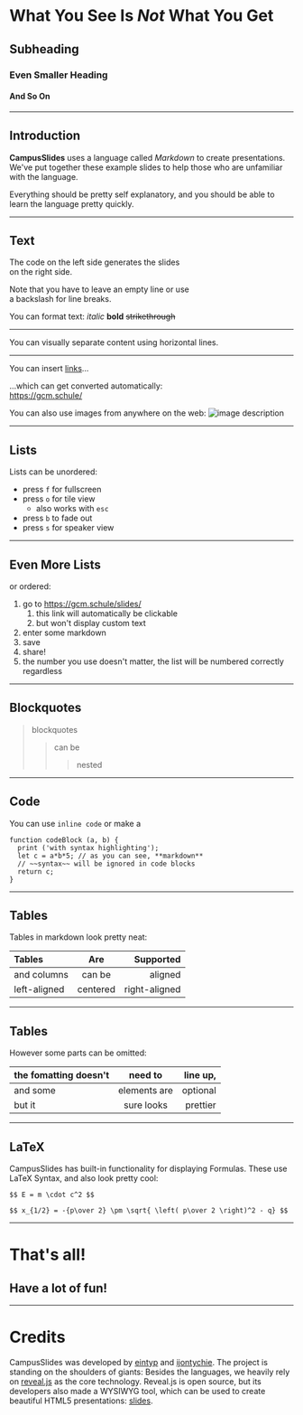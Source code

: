 # What You See Is *Not* What You Get
## Subheading
### Even Smaller Heading
#### And So On

---

## Introduction

**CampusSlides** uses a language called *Markdown*
to create presentations. We've put together these
example slides to help those who are unfamiliar with
the language.

Everything should be pretty self explanatory, and you
should be able to learn the language pretty quickly.

---

## Text

The code on the left side generates the slides \
on the right side.

Note that you have to leave an empty line or use \
a backslash for line breaks.

You can format text:
*italic*
**bold**
~~strikethrough~~

*****

You can visually separate content using horizontal
lines.

---

You can insert [links](https://gcm.schule/)…

…which can get converted automatically: \
https://gcm.schule/

You can also use images from anywhere on the web:
![image description](https://gcm.schule/slides/gcm.svg)

---

## Lists

Lists can be unordered:
- press `f` for fullscreen
- press `o` for tile view
  - also works with `esc`
- press `b` to fade out
- press `s` for speaker view

---

## Even More Lists

or ordered:
1. go to https://gcm.schule/slides/
   1. this link will automatically be clickable
   2. but won't display custom text
2. enter some markdown
3. save
4. share!
42. the number you use doesn't matter, the list
    will be numbered correctly regardless

---

## Blockquotes

> blockquotes
>> can be
>>> nested

---

## Code

You can use `inline code` or make a

```
function codeBlock (a, b) {
  print ('with syntax highlighting');
  let c = a*b*5; // as you can see, **markdown**
  // ~~syntax~~ will be ignored in code blocks
  return c;
}
```

---

## Tables

Tables in markdown look pretty neat:

| Tables       | Are      | Supported     |
| :----------- | :------: | ------------: |
| and columns  | can be   | aligned       |
| left-aligned | centered | right-aligned |

---

## Tables

However some parts can be omitted:

the fomatting doesn't|need to|line up,
:--|:-:|--:
and some|elements are|optional
but it|sure looks|prettier

---

## LaTeX

CampusSlides has built-in functionality for
displaying Formulas. These use LaTeX Syntax, and also
look pretty cool:

`$$ E = m \cdot c^2 $$`

`$$ x_{1/2} = -{p\over 2} \pm \sqrt{
  \left( p\over 2 \right)^2 - q} $$`

---

# That's all!

## Have a lot of fun!

---

# Credits

CampusSlides was developed by
[eintyp](https://github.com/eintyp) and
[ijontychie](https://github.com/ijontychie).
The project is standing on the shoulders of giants:
Besides the languages, we heavily rely on
[reveal.js](https://revealjs.com/) as the core
technology. Reveal.js is open source, but its
developers also made a WYSIWYG tool, which can be
used to create beautiful HTML5 presentations:
[slides](https://slides.com/).
